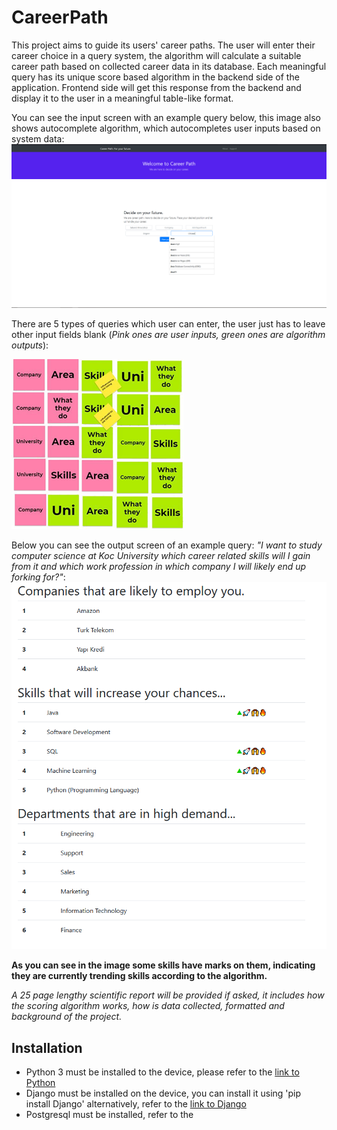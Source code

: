 # CareerPath
This project aims to guide its users' career paths. The user will enter their career choice in a query system, the algorithm will calculate a suitable career path based
on collected career data in its database. Each meaningful query has its unique score based algorithm in the backend side of the application. Frontend side will get this
response from the backend and display it to the user in a meaningful table-like format.

You can see the input screen with an example query below, this image also shows autocomplete algorithm, which autocompletes user inputs based on system data:
![Image of Input Screen](https://raw.githubusercontent.com/RzeroCode/CareerPath/main/images/input_screen.png)


There are 5 types of queries which user can enter, the user just has to leave other input fields blank (*Pink ones are user inputs, green ones are algorithm outputs*):


![Image of Queries](https://raw.githubusercontent.com/RzeroCode/CareerPath/main/images/queries.png)

Below you can see the output screen of an example query: *"I want to study computer science at Koc University which career related skills will I gain from it and 
which work profession in which company I will likely end up forking for?"*:
![Image of Output Screen](https://raw.githubusercontent.com/RzeroCode/CareerPath/main/images/output_screen.png)


**As you can see in the image some skills have marks on them, indicating they are currently trending skills according to the algorithm.**

*A 25 page lengthy scientific report will be provided if asked, it includes how the scoring algorithm works, how is data collected, formatted and background of the project.*


## Installation
* Python 3 must be installed to the device, please refer to the [link to Python](https://www.python.org/downloads/)
* Django must be installed on the device, you can install it using 'pip install Django' alternatively, refer to the [link to Django](https://www.djangoproject.com/)
* Postgresql must be installed, refer to the
